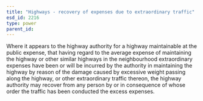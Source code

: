 ```yaml
---
title: "Highways - recovery of expenses due to extraordinary traffic"
esd_id: 2216
type: power
parent_id:  
---
```


Where it appears to the highway authority for a highway maintainable at the public expense, that having regard to the average expense of maintaining the highway or other similar highways in the neighbourhood extraordinary expenses have been or will be incurred by the authority in maintaining the highway by reason of the damage caused by excessive weight passing along the highway, or other extraordinary traffic thereon, the highway authority may recover from any person by or in consequence of whose order the traffic has been conducted the excess expenses.

